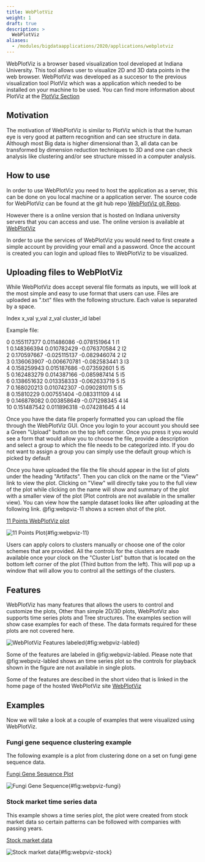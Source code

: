 ```yaml
---
title: WebPlotViz
weight: 1
draft: true
description: >
  WebPlotViz
aliases:
  - /modules/bigdataapplications/2020/applications/webplotviz
---
```


WebPlotViz is a browser based visualization tool developed at Indiana University.
This tool allows user to visualize 2D and 3D data points in the web browser.
WebPlotViz was developed as a succesor to the previous visualization tool PlotViz
which was a application which needed to be installed on your machine to be used.
You can find more information about PlotViz at the [PlotViz Section](plotviz.md)

## Motivation

The motivation of WebPlotViz is similar to PlotViz which is that the human eye
is very good at pattern recognition and can see structure in data. Although
most Big data is higher dimensional than 3, all data can be transformed by
dimension reduction techniques to 3D and one can check analysis like clustering
and/or see structure missed in a computer analysis.

## How to use

In order to use WebPlotViz you need to host the application as a server, this
can be done on you local machine or a application server. The source code for
WebPlotViz can be found at the git hub repo [WebPlotViz git Repo](https://github.com/DSC-SPIDAL/WebPViz).

However there is a online version that is hosted on Indiana university servers
that you can access and use. The online version is available at [WebPlotViz](https://spidal-gw.dsc.soic.indiana.edu/)

In order to use the services of WebPlotViz you would need to first create a
simple account by providing your email and a password. Once the account is
created you can login and upload files to WebPlotViz to be visualized.

## Uploading files to WebPlotViz

While WebPlotViz does accept several file formats as inputs, we will look at the
most simple and easy to use format that users can use. Files are uploaded as
".txt" files with the following structure. Each value is separated by a space.

Index x_val y_val z_val cluster_id label

Example file:

0  0.155117377  0.011486086  -0.078151964  1  l1\
1  0.148366394  0.010782429  -0.076370584  2  l2\
2  0.170597667  -0.025115137  -0.082946074  2  l2\
3  0.136063907  -0.006670781  -0.082583441  3  l3\
4  0.158259943  0.015187686  -0.073592601  5  l5\
5  0.162483279  0.014387166  -0.085987414  5  l5\
6  0.138651632  0.013358333  -0.062633719  5  l5\
7  0.168020213  0.010742307  -0.090281011  5  l5\
8  0.15810229  0.007551404  -0.083311109  4  l4\
9  0.146878082  0.003858649  -0.071298345  4  l4\
10  0.151487542  0.011896318  -0.074281645  4  l4

Once you have the data file properly formatted you can upload the file through
the WebPlotViz GUI. Once you login to your account you should see a Green
"Upload" button on the top left corner. Once you press it you would see a
form that would allow you to choose the file, provide a description and select a
group to which the file needs to be categorized into. If you do not want to
assign a group you can simply use the default group which is picked by default

Once you have uploaded the file the file should appear in the list of plots
under the heading "Artifacts". Then you can click on the name or the "View"
link to view the plot. Clicking on "View" will directly take you to the full
view of the plot while clicking on the name will show and summary of the plot
with a smaller view of the plot (Plot controls are not available in the smaller
view). You can view how the sample dataset looks like after uploading at the
following link. @fig:webpviz-11 shows a screen shot of the plot.

[11 Points WebPlotViz plot](https://spidal-gw.dsc.soic.indiana.edu/public/resultsets/2083856374)

![11 Points Plot](../../images/11_poitns_example.png){#fig:webpviz-11}


Users can apply colors to clusters manually or choose one of the color schemes
that are provided. All the controls for the clusters are made available once
your clock on the "Cluster List" button that is located on the bottom left
corner of the plot (Third button from the left). This will pop up a window that
will allow you to control all the settings of the clusters.

## Features

WebPlotViz has many features that allows the users to control and customize
the plots, Other than simple 2D/3D plots, WebPlotViz also supports time series
plots and Tree structures. The examples section will show case examples for each
of these. The data formats required for these plots are not covered here.

![WebPlotViz Features labeled](../../images/webplotviz_label.png){#fig:webpviz-labled}

Some of the features are labeled in @fig:webpviz-labled. Please note that @fig:webpviz-labled
shows an time series plot so the controls for playback shown in the figure are not
available in single plots.

Some of the features are descibed in the short video that is linked in the home
page of the hosted WebPlotViz site [WebPlotViz](https://spidal-gw.dsc.soic.indiana.edu/)

## Examples

Now we will take a look at a couple of examples that were visualized using
WebPlotViz.

### Fungi gene sequence clustering example

The following example is a plot from clustering done on a set on fungi gene
sequence data.

[Fungi Gene Sequence Plot](https://spidal-gw.dsc.soic.indiana.edu/public/resultsets/703979151)

![Fungi Gene Sequence](../../images/webplotviz_fungi.png){#fig:webpviz-fungi}


### Stock market time series data

This example shows a time series plot, the plot were created from stock market
data so certain patterns can be followed with companies with passing years.

[Stock market data](https://spidal-gw.dsc.soic.indiana.edu/public/timeseriesview/685408334)

![Stock market data](../../images/webplotviz_stock.png){#fig:webpviz-stock}

